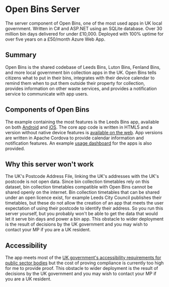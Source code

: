 # Open Bins Server
The server component of Open Bins, one of the most used apps in UK local government. Written in C# and ASP.NET using an SQLite database. Over 30 million bin days delivered for under £10,000. Deployed with 100% uptime for over five years on a £50/month Azure Web App.

## Summary
Open Bins is the shared codebase of Leeds Bins, Luton Bins, Fenland Bins, and more local government bin collection apps in the UK. Open Bins tells citizens what to put in their bins, integrates with their device calendar to remind them when to put them outside their property for collection, provides information on other waste services, and provides a notification service to communicate with app users.

## Components of Open Bins
The example containing the most features is the Leeds Bins app, available on both [Android](https://play.google.com/store/apps/details?id=com.imactivate.bins&hl=en_GB) and [iOS](https://itunes.apple.com/gb/app/leeds-bins/id1013036432?mt=8). The core app code is written in HTML5 and a version without native device features is [available on the web](https://imactivate.com/leedsbins/newexample/). App versions are written in Apache Cordova to provide calendar information and notification features. An example [usage dashboard](https://imactivate.com/leedsbins/usageexample/) for the apps is also provided.

## Why this server won't work
The UK's Postcode Address File, linking the UK's addresses with the UK's postcode is not open data. Since bin collection timetables rely on this dataset, bin collection timetables compatible with Open Bins cannot be shared openly on the internet. Bin collection timetables that can be shared under an open licence exist, for example Leeds City Council publishes their timetables, but these do not allow the creation of an app that meets the user expectation of using their postcode to identify their address.
So you run this server yourself, but you probably won't be able to get the data that would let it serve bin days and power a bin app. This obstacle to wider deployment is the result of decisions by the UK government and you may wish to contact your MP if you are a UK resident.

## Accessibility
The app meets most of the [UK government's accessibility requirements for public sector bodies](https://www.gov.uk/guidance/accessibility-requirements-for-public-sector-websites-and-apps) but the cost of proving compliance is currently too high for me to provide proof. This obstacle to wider deployment is the result of decisions by the UK government and you may wish to contact your MP if you are a UK resident.
